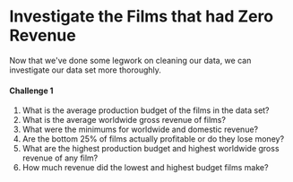 # Investigate the Films that had Zero Revenue

Now that we've done some legwork on cleaning our data, we can investigate our data set more thoroughly.

#### Challenge 1

1. What is the average production budget of the films in the data set?
2. What is the average worldwide gross revenue of films?
3. What were the minimums for worldwide and domestic revenue?
4. Are the bottom 25% of films actually profitable or do they lose money?
5. What are the highest production budget and highest worldwide gross revenue of any film?
6. How much revenue did the lowest and highest budget films make?
